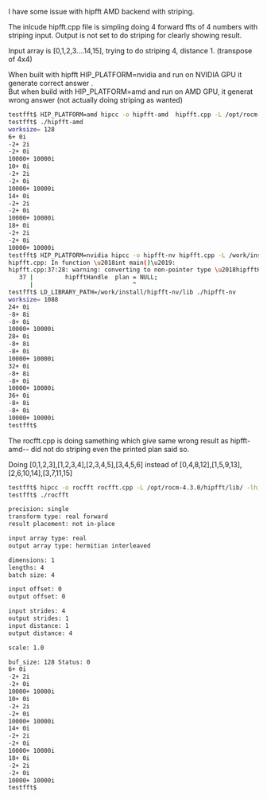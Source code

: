 I have some issue with hipfft AMD backend with striping.

The inlcude hipfft.cpp file is simpling doing 4 forward ffts of 4 numbers with striping input. Output is not set to do striping for clearly showing result.

Input array is [0,1,2,3....14,15], trying to do striping 4, distance 1. (transpose of 4x4)

When built with hipfft HIP_PLATFORM=nvidia and run on NVIDIA GPU it generate correct answer .  
But when build with HIP_PLATFORM=amd and run on AMD GPU, it generat wrong answer (not actually doing striping as wanted)

``` bash
testfft$ HIP_PLATFORM=amd hipcc -o hipfft-amd  hipfft.cpp -L /opt/rocm-4.3.0/hipfft/lib/ -lhipfft -I /opt/rocm-4.3.0/hipfft/include
testfft$ ./hipfft-amd
worksize= 128
6+ 0i 
-2+ 2i 
-2+ 0i 
10000+ 10000i 
10+ 0i 
-2+ 2i 
-2+ 0i 
10000+ 10000i 
14+ 0i 
-2+ 2i 
-2+ 0i 
10000+ 10000i 
18+ 0i 
-2+ 2i 
-2+ 0i 
10000+ 10000i 
testfft$ HIP_PLATFORM=nvidia hipcc -o hipfft-nv hipfft.cpp -L /work/install/hipfft-nv/lib/ -lhipfft -I /work/hipfft-nv/include/ -I /opt/rocm/hip/include
hipfft.cpp: In function \u2018int main()\u2019:
hipfft.cpp:37:28: warning: converting to non-pointer type \u2018hipfftHandle\u2019 {aka \u2018int\u2019} from NULL [-Wconversion-null]
   37 |         hipfftHandle  plan = NULL;
      |                            ^
testfft$ LD_LIBRARY_PATH=/work/install/hipfft-nv/lib ./hipfft-nv 
worksize= 1088
24+ 0i 
-8+ 8i 
-8+ 0i 
10000+ 10000i 
28+ 0i 
-8+ 8i 
-8+ 0i 
10000+ 10000i 
32+ 0i 
-8+ 8i 
-8+ 0i 
10000+ 10000i 
36+ 0i 
-8+ 8i 
-8+ 0i 
10000+ 10000i 
testfft$ 
```

The rocfft.cpp is doing samething which give same wrong result as hipfft-amd-- did not do striping even the printed plan said so.

Doing [0,1,2,3],[1,2,3,4],[2,3,4,5],[3,4,5,6] instead of [0,4,8,12],[1,5,9,13],[2,6,10,14],[3,7,11,15]

``` bash
testfft$ hipcc -o rocfft rocfft.cpp -L /opt/rocm-4.3.0/hipfft/lib/ -lhipfft -L /opt/rocm-4.3.0/rocfft/lib/ -lrocfft 
testfft$ ./rocfft

precision: single
transform type: real forward
result placement: not in-place

input array type: real
output array type: hermitian interleaved

dimensions: 1
lengths: 4
batch size: 4

input offset: 0
output offset: 0

input strides: 4
output strides: 1
input distance: 1
output distance: 4

scale: 1.0

buf_size: 128 Status: 0
6+ 0i 
-2+ 2i 
-2+ 0i 
10000+ 10000i 
10+ 0i 
-2+ 2i 
-2+ 0i 
10000+ 10000i 
14+ 0i 
-2+ 2i 
-2+ 0i 
10000+ 10000i 
18+ 0i 
-2+ 2i 
-2+ 0i 
10000+ 10000i 
testfft$
```
